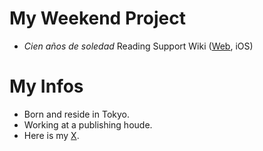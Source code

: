 # My Weekend Project
- *Cien años de soledad* Reading Support Wiki ([Web](https://macondowiki.notion.site/), iOS)

# My Infos
- Born and reside in Tokyo.
- Working at a publishing houde.
- Here is my [X](http://x.com/analekt).
